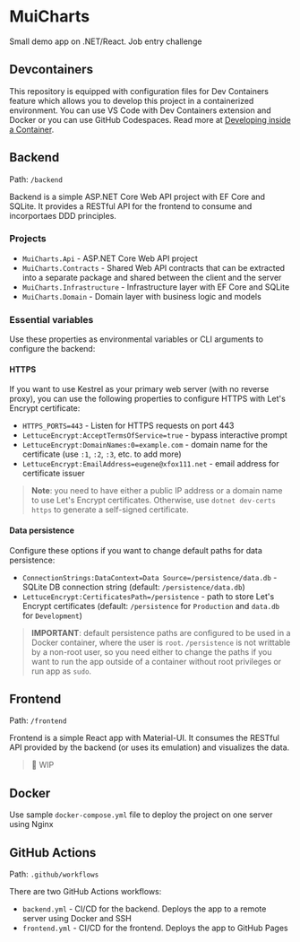 # MuiCharts
Small demo app on .NET/React. Job entry challenge

## Devcontainers
This repository is equipped with configuration files for Dev Containers feature which allows you to develop this project in a containerized environment. You can use VS Code with Dev Containers extension and Docker or you can use GitHub Codespaces. Read more at [Developing inside a Container](https://code.visualstudio.com/docs/remote/containers).

## Backend
Path: `/backend`

Backend is a simple ASP.NET Core Web API project with EF Core and SQLite. It provides a RESTful API for the frontend to consume and incorportaes DDD principles.

### Projects
- `MuiCharts.Api` - ASP.NET Core Web API project
- `MuiCharts.Contracts` - Shared Web API contracts that can be extracted into a separate package and shared between the client and the server
- `MuiCharts.Infrastructure` - Infrastructure layer with EF Core and SQLite
- `MuiCharts.Domain` - Domain layer with business logic and models

### Essential variables
Use these properties as environmental variables or CLI arguments to configure the backend:
#### HTTPS
If you want to use Kestrel as your primary web server (with no reverse proxy), you can use the following properties to configure HTTPS with Let's Encrypt certificate:
- `HTTPS_PORTS=443` - Listen for HTTPS requests on port 443
- `LettuceEncrypt:AcceptTermsOfService=true` - bypass interactive prompt
- `LettuceEncrypt:DomainNames:0=example.com` - domain name for the certificate (use `:1`, `:2`, `:3`, etc. to add more)
- `LettuceEncrypt:EmailAddress=eugene@xfox111.net` - email address for certificate issuer

> **Note**: you need to have either a public IP address or a domain name to use Let's Encrypt certificates. Otherwise, use `dotnet dev-certs https` to generate a self-signed certificate.

#### Data persistence
Configure these options if you want to change default paths for data persistence:
- `ConnectionStrings:DataContext=Data Source=/persistence/data.db` - SQLite DB connection string (default: `/persistence/data.db`)
- `LettuceEncrypt:CertificatesPath=/persistence` - path to store Let's Encrypt certificates (default: `/persistence` for `Production` and `data.db` for `Development`)

> **IMPORTANT**: default persistence paths are configured to be used in a Docker container, where the user is `root`. `/persistence` is not writtable by a non-root user, so you need either to change the paths if you want to run the app outside of a container without root privileges or run app as `sudo`.

## Frontend
Path: `/frontend`

Frontend is a simple React app with Material-UI. It consumes the RESTful API provided by the backend (or uses its emulation) and visualizes the data.

> 🚧 WIP

## Docker
Use sample `docker-compose.yml` file to deploy the project on one server using Nginx

## GitHub Actions
Path: `.github/workflows`

There are two GitHub Actions workflows:
- `backend.yml` - CI/CD for the backend. Deploys the app to a remote server using Docker and SSH
- `frontend.yml` - CI/CD for the frontend. Deploys the app to GitHub Pages
